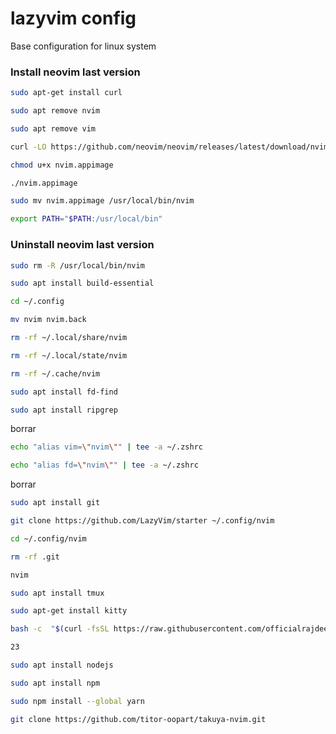 # lazyvim config
Base configuration for linux system

### Install neovim last version
```sh
sudo apt-get install curl
```
```sh
sudo apt remove nvim
```
```sh
sudo apt remove vim
```
```sh
curl -LO https://github.com/neovim/neovim/releases/latest/download/nvim.appimage
```
```sh
chmod u+x nvim.appimage
```
```sh
./nvim.appimage

```
```sh
sudo mv nvim.appimage /usr/local/bin/nvim

```
```sh
export PATH="$PATH:/usr/local/bin"
```
### Uninstall neovim last version
```sh
sudo rm -R /usr/local/bin/nvim
```
```sh
sudo apt install build-essential
```

```sh
cd ~/.config
```

```sh
mv nvim nvim.back
```

```sh
rm -rf ~/.local/share/nvim
```

```sh
rm -rf ~/.local/state/nvim
```

```sh
rm -rf ~/.cache/nvim
```
```sh
sudo apt install fd-find
```

```sh
sudo apt install ripgrep
```
borrar
```sh
echo "alias vim=\"nvim\"" | tee -a ~/.zshrc
```
```sh
echo "alias fd=\"nvim\"" | tee -a ~/.zshrc
```
borrar

```sh
sudo apt install git
```
```sh
git clone https://github.com/LazyVim/starter ~/.config/nvim
```

```sh
cd ~/.config/nvim
```
```sh
rm -rf .git
```

```sh
nvim
```
```sh
sudo apt install tmux
```

```sh
sudo apt-get install kitty
```
```sh
bash -c  "$(curl -fsSL https://raw.githubusercontent.com/officialrajdeepsingh/nerd-fonts-installer/main/install.sh)"
```
```sh
23
```
```sh
sudo apt install nodejs
```
```sh
sudo apt install npm
```

```sh
sudo npm install --global yarn
```

```sh
git clone https://github.com/titor-oopart/takuya-nvim.git
```

